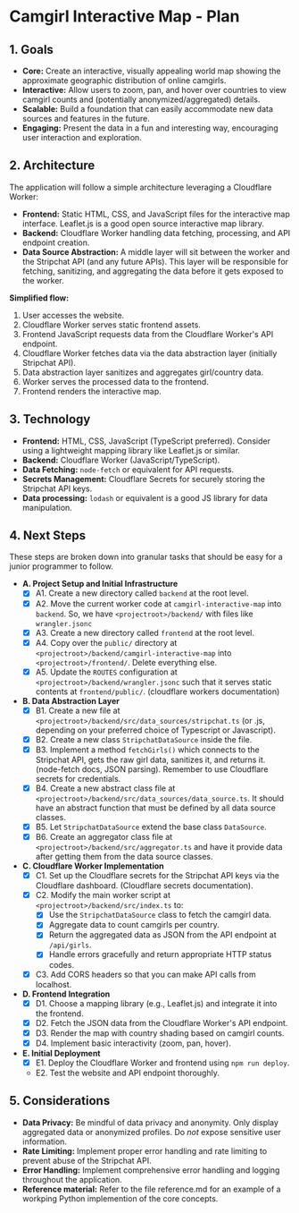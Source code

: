 # Camgirl Interactive Map - Plan

## 1. Goals

*   **Core:** Create an interactive, visually appealing world map showing the approximate geographic distribution of online camgirls.
*   **Interactive:** Allow users to zoom, pan, and hover over countries to view camgirl counts and (potentially anonymized/aggregated) details.
*   **Scalable:** Build a foundation that can easily accommodate new data sources and features in the future.
*   **Engaging:** Present the data in a fun and interesting way, encouraging user interaction and exploration.

## 2. Architecture

The application will follow a simple architecture leveraging a Cloudflare Worker:

*   **Frontend:** Static HTML, CSS, and JavaScript files for the interactive map interface. Leaflet.js is a good open source interactive map library.
*   **Backend:** Cloudflare Worker handling data fetching, processing, and API endpoint creation.
*   **Data Source Abstraction:**  A middle layer will sit between the worker and the Stripchat API (and any future APIs). This layer will be responsible for fetching, sanitizing, and aggregating the data before it gets exposed to the worker.

**Simplified flow:**

1.  User accesses the website.
2.  Cloudflare Worker serves static frontend assets.
3.  Frontend JavaScript requests data from the Cloudflare Worker's API endpoint.
4.  Cloudflare Worker fetches data via the data abstraction layer (initially Stripchat API).
5.  Data abstraction layer sanitizes and aggregates girl/country data.
6.  Worker serves the processed data to the frontend.
7.  Frontend renders the interactive map.

## 3. Technology

*   **Frontend:** HTML, CSS, JavaScript (TypeScript preferred). Consider using a lightweight mapping library like Leaflet.js or similar.
*   **Backend:** Cloudflare Worker (JavaScript/TypeScript).
*   **Data Fetching:** `node-fetch` or equivalent for API requests.
*   **Secrets Management:** Cloudflare Secrets for securely storing the Stripchat API keys.
*   **Data processing:** `lodash` or equivalent is a good JS library for data manipulation.

## 4. Next Steps

These steps are broken down into granular tasks that should be easy for a junior programmer to follow.

*   **A. Project Setup and Initial Infrastructure**
    *   [x] A1. Create a new directory called `backend` at the root level.
    *   [x] A2. Move the current worker code at `camgirl-interactive-map` into `backend`. So, we have `<projectroot>/backend/` with files like `wrangler.jsonc`
    *   [x] A3. Create a new directory called `frontend` at the root level.
    *   [x] A4. Copy over the `public/` directory at `<projectroot>/backend/camgirl-interactive-map` into `<projectroot>/frontend/`. Delete everything else.
    *   [x] A5. Update the `ROUTES` configuration at `<projectroot>/backend/wrangler.jsonc` such that it serves static contents at `frontend/public/`. (cloudflare workers documentation)
*   **B. Data Abstraction Layer**
    *   [x] B1. Create a new file at `<projectroot>/backend/src/data_sources/stripchat.ts` (or .js, depending on your preferred choice of Typescript or Javascript).
    *   [x] B2. Create a new class `StripchatDataSource` inside the file.
    *   [x] B3. Implement a method `fetchGirls()` which connects to the Stripchat API, gets the raw girl data, sanitizes it, and returns it. (node-fetch docs, JSON parsing). Remember to use Cloudflare secrets for credentials.
    *   [x] B4. Create a new abstract class file at `<projectroot>/backend/src/data_sources/data_source.ts`. It should have an abstract function that must be defined by all data source classes.
    *   [x] B5. Let `StripchatDataSource` extend the base class `DataSource`.
    *   [x] B6. Create an aggregator class file at `<projectroot>/backend/src/aggregator.ts` and have it provide data after getting them from the data source classes.
*   **C. Cloudflare Worker Implementation**
    *   [x] C1. Set up the Cloudflare secrets for the Stripchat API keys via the Cloudflare dashboard. (Cloudflare secrets documentation).
    *   [x] C2. Modify the main worker script at `<projectroot>/backend/src/index.ts` to:
        *   [x] Use the `StripchatDataSource` class to fetch the camgirl data.
        *   [x] Aggregate data to count camgirls per country.
        *   [x] Return the aggregated data as JSON from the API endpoint at `/api/girls`.
        *   [x] Handle errors gracefully and return appropriate HTTP status codes.
    *   [x] C3. Add CORS headers so that you can make API calls from localhost.
*   **D. Frontend Integration**
    *   [x] D1. Choose a mapping library (e.g., Leaflet.js) and integrate it into the frontend.
    *   [x] D2. Fetch the JSON data from the Cloudflare Worker's API endpoint.
    *   [x] D3. Render the map with country shading based on camgirl counts.
    *   [x] D4. Implement basic interactivity (zoom, pan, hover).
*   **E. Initial Deployment**
    *   [x] E1. Deploy the Cloudflare Worker and frontend using `npm run deploy`.
    *   E2. Test the website and API endpoint thoroughly.

## 5. Considerations

*   **Data Privacy:** Be mindful of data privacy and anonymity. Only display aggregated data or anonymized profiles. Do *not* expose sensitive user information.
*   **Rate Limiting:** Implement proper error handling and rate limiting to prevent abuse of the Stripchat API.
*   **Error Handling:** Implement comprehensive error handling and logging throughout the application.
*   **Reference material:** Refer to the file reference.md for an example of a workping Python implemention of the core concepts.